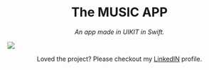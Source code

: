 
<h1 align="center">The MUSIC APP</h1>
<p align="center"><i>An app made in UIKIT in Swift.</i></p>

<img src="https://images.unsplash.com/photo-1614185538813-dbcebdc3ecfa?ixid=MXwxMjA3fDB8MHxwaG90by1wYWdlfHx8fGVufDB8fHw%3D&ixlib=rb-1.2.1&auto=format&fit=crop&w=1050&q=80">

<br>

<p align="center">Loved the project? Please checkout my <a href="https://www.linkedin.com/in/divyam-solanki-7a9a12190/">LinkedIN</a> profile. </p>
<br>
